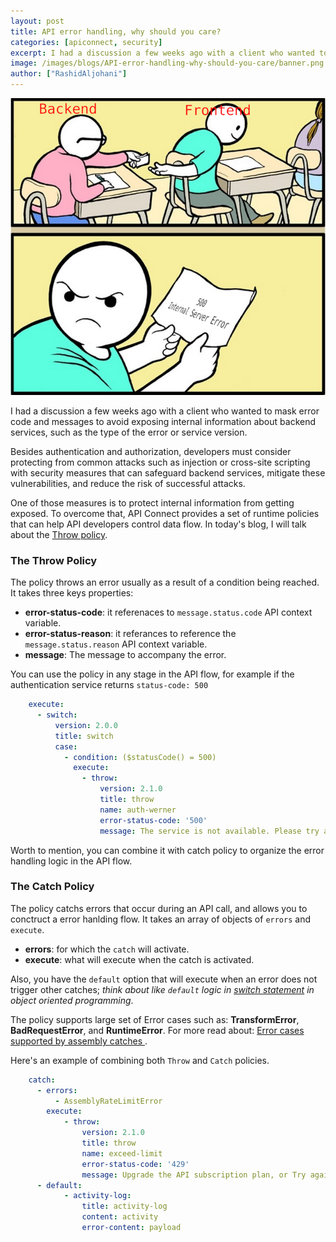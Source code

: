 ```yaml
---
layout: post
title: API error handling, why should you care?
categories: [apiconnect, security]
excerpt: I had a discussion a few weeks ago with a client who wanted to mask error code and messages to avoid exposing internal information about backend services, such as the type of the error or service version.
image: /images/blogs/API-error-handling-why-should-you-care/banner.png
author: ["RashidAljohani"]
---
```




![](/images/blogs/API-error-handling-why-should-you-care/banner.png)



I had a discussion a few weeks ago with a client who wanted to mask error code and messages to avoid exposing internal information about backend services, such as the type of the error or service version.

Besides authentication and authorization, developers must consider protecting from common attacks such as injection or cross-site scripting with security measures that can safeguard backend services, mitigate these vulnerabilities, and reduce the risk of successful attacks. 

One of those measures is to protect internal information from getting exposed. To overcome that, API Connect provides a set of runtime policies that can help API developers control data flow. In today's blog, I will talk about the [Throw policy](https://www.ibm.com/docs/en/api-connect/10.0.5.x_lts?topic=constructs-throw).



### The Throw Policy

The policy throws an error usually as a result of a condition being reached. It takes three keys properties:

 * **error-status-code**: it referenaces to `message.status.code` API context variable.
 * **error-status-reason**: it referances to reference the `message.status.reason` API context variable.
 * **message**: The message to accompany the error.

You can use the policy in any stage in the API flow, for example if the authentication service returns `status-code: 500`

```yaml
    execute:
      - switch:
          version: 2.0.0
          title: switch
          case:
            - condition: ($statusCode() = 500)
              execute:
                - throw:
                    version: 2.1.0
                    title: throw
                    name: auth-werner
                    error-status-code: '500'
                    message: The service is not available. Please try again later
```

Worth to mention, you can combine it with catch policy to organize the error handling logic in the API flow.

### The Catch Policy

The policy catchs errors that occur during an API call, and allows you to conctruct a error hanlding flow. It takes an array of objects of `errors` and `execute`.

* **errors**: for which the `catch` will activate.
* **execute**: what will execute when the catch is activated.

Also, you have the `default` option that will execute when an error does not trigger other catches; _think about like `default` logic in [switch statement](https://www.geeksforgeeks.org/switch-statement-in-cpp/) in object oriented programming_.

The policy supports large set of Error cases such as: **TransformError**, **BadRequestError**, and **RuntimeError**. For more read about: [Error cases supported by assembly catches
](https://www.ibm.com/docs/en/api-connect/10.0.5.x_lts?topic=reference-error-cases-supported-by-assembly-catches).



Here's an example of combining both `Throw` and `Catch` policies.

```yaml
    catch:
      - errors:
          - AssemblyRateLimitError
        execute:
            - throw:
                version: 2.1.0
                title: throw
                name: exceed-limit
                error-status-code: '429'
                message: Upgrade the API subscription plan, or Try again later.
      - default:
            - activity-log:
                title: activity-log
                content: activity
                error-content: payload
```